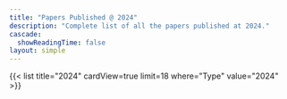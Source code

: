 ```yaml
---
title: "Papers Published @ 2024"
description: "Complete list of all the papers published at 2024."
cascade:
  showReadingTime: false
layout: simple
---
```


{{< list title="2024" cardView=true limit=18 where="Type" value="2024" >}}

